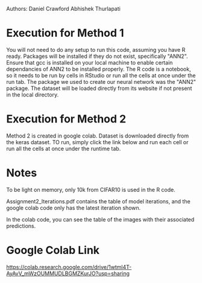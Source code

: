 Authors:
Daniel Crawford
Abhishek Thurlapati

# Execution for Method 1
You will not need to do any setup to run this code, assuming you have R ready. Packages will be installed if they do not exist, specifically "ANN2". Ensure that gcc is installed on your local machine to enable certain dependancies of ANN2 to be installed properly. The R code is a notebook, so it needs to be run by cells in RStudio or run all the cells at once under the run tab. The package we used to create our neural network was the "ANN2" package. The dataset will be loaded directly from its website if not present in the local directory. 

# Execution for Method 2
Method 2 is created in google colab. Dataset is downloaded directly from the keras dataset. TO run, simply click the link below and run each cell or run all the cells at once under the runtime tab. 

# Notes
To be light on memory, only 10k from CIFAR10 is used in the R code.

Assignment2_Iterations.pdf contains the table of model iterations, and the google colab code only has the latest iteration shown.

In the colab code, you can see the table of the images with their associated predictions.

# Google Colab Link
https://colab.research.google.com/drive/1wtml4T-AyAvV_mWzOUMMUDLBGMZKurJO?usp=sharing
